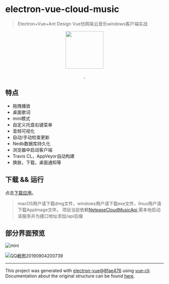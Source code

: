 # electron-vue-cloud-music

> Electron+Vue+Ant Design Vue仿网易云音乐windows客户端实战

<p align="center">
  <img src="https://github.com/xiaozhu188/electron-vue-cloud-music/blob/master/build/icons/256x256.png" width="120">
</p>

<p align="center">
  <a href="https://www.travis-ci.org">
    <img src="https://www.travis-ci.org/xiaozhu188/electron-vue-cloud-music.svg?branch=master" alt="">
  </a>
  <a href="https://github.com/xiaozhu188/electron-vue-cloud-music/blob/master/LICENSE">
      <img src="https://img.shields.io/github/license/xiaozhu188/electron-vue-cloud-music.svg" alt="">
    </a>
</p>

## 特点
* 拖拽播放
* 桌面歌词
* mini模式
* 自定义托盘右键菜单
* 音频可视化
* 自动/手动检查更新
* Nedb数据库持久化
* 浏览器中启动客户端
* Travis CL，AppVeyor自动构建
* 换肤，下载，桌面通知等

## 下载 && 运行
点击[下载应用](https://github.com/xiaozhu188/electron-vue-cloud-music/releases)。

> macOS用户请下载dmg文件，windows用户请下载exe文件，linux用户请下载AppImage文件。
> 项目当前依赖[NeteaseCloudMusicApi](https://github.com/Binaryify/NeteaseCloudMusicApi),需本地启动该服务并为接口地址添加/api后缀

## 部分界面预览
![mini](https://user-images.githubusercontent.com/20502995/64253818-b014d780-cf50-11e9-8cea-1cccf98fc712.gif)

![QQ截图20190904200739](https://user-images.githubusercontent.com/20502995/64253937-ef432880-cf50-11e9-985a-91b486c44807.png)

---

This project was generated with [electron-vue](https://github.com/SimulatedGREG/electron-vue)@[8fae476](https://github.com/SimulatedGREG/electron-vue/tree/8fae4763e9d225d3691b627e83b9e09b56f6c935) using [vue-cli](https://github.com/vuejs/vue-cli). Documentation about the original structure can be found [here](https://simulatedgreg.gitbooks.io/electron-vue/content/index.html).

